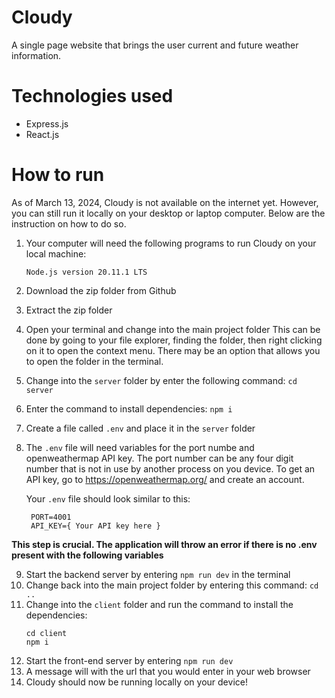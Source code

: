 # Cloudy
A single page website that brings the user current and future weather information.

# Technologies used
  *  Express.js
  *  React.js

# How to run

As of March 13, 2024, Cloudy is not available on the internet yet. However,
you can still run it locally on your desktop or laptop computer. Below are the
instruction on how to do so.

1) Your computer will need the following programs to run Cloudy
on your local machine:

    ```Node.js version 20.11.1 LTS```

2) Download the zip folder from Github
3) Extract the zip folder
4) Open your terminal and change into the main project folder
  This can be done by going to your file explorer, finding the folder,
  then right clicking on it to open the context menu. There may be an
  option that allows you to open the folder in the terminal.
5) Change into the ``` server ``` folder by enter the following command:
    ``` cd server ```
6) Enter the command to install dependencies:
   ``` npm i ```
7) Create a file called ``` .env ``` and place it in the ``` server ``` folder
8) The ```.env``` file will need variables for the port numbe and openweathermap API key.
   The port number can be any four digit number that is not in use by another process on
   you device. To get an API key, go to https://openweathermap.org/ and create an account.

   Your ```.env``` file should look similar to this:

   ```
    PORT=4001
    API_KEY={ Your API key here }
   ```

  **This step is crucial. The application will throw an error if there is no .env present with the following variables** 
   
9) Start the backend server by entering ``` npm run dev ``` in the terminal
10) Change back into the main project folder by entering this command: ``` cd .. ```
11) Change into the ``` client ``` folder and run the command to install the dependencies:
    ```
    cd client
    npm i
    ```
12) Start the front-end server by entering ``` npm run dev ```
13) A message will with the url that you would enter in your web browser
14) Cloudy should now be running locally on your device!



